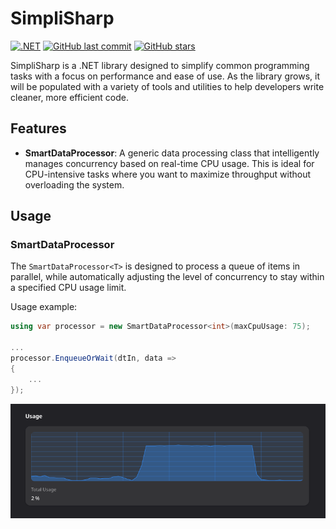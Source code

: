# SimpliSharp

[![.NET](https://github.com/cretucosmin3/SimpliSharp/actions/workflows/dotnet.yml/badge.svg)](https://github.com/cretucosmin3/SimpliSharp/actions/workflows/dotnet.yml) [![GitHub last commit](https://img.shields.io/github/last-commit/cretucosmin3/SimpliSharp.svg)](https://github.com/cretucosmin3/SimpliSharp/commits/main)
[![GitHub stars](https://img.shields.io/github/stars/cretucosmin3/SimpliSharp.svg)](https://github.com/cretucosmin3/SimpliSharp/stargazers)


SimpliSharp is a .NET library designed to simplify common programming tasks with a focus on performance and ease of use. As the library grows, it will be populated with a variety of tools and utilities to help developers write cleaner, more efficient code.

## Features

*   **SmartDataProcessor**: A generic data processing class that intelligently manages concurrency based on real-time CPU usage. This is ideal for CPU-intensive tasks where you want to maximize throughput without overloading the system.

## Usage

### SmartDataProcessor

The `SmartDataProcessor<T>` is designed to process a queue of items in parallel, while automatically adjusting the level of concurrency to stay within a specified CPU usage limit.

Usage example:

```csharp
using var processor = new SmartDataProcessor<int>(maxCpuUsage: 75);

...
processor.EnqueueOrWait(dtIn, data =>
{
    ...
});
```

![Alt text for your image](https://raw.githubusercontent.com/cretucosmin3/SimpliSharp/refs/heads/main/assets/75-cpu-usage.png)
